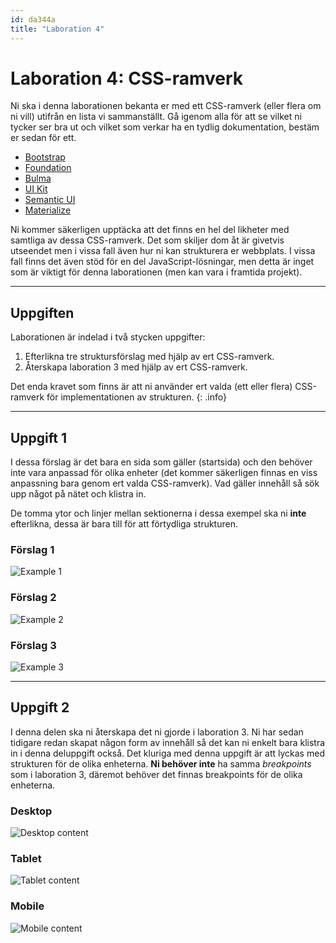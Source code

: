 ```yaml
---
id: da344a
title: "Laboration 4"
---
```


# Laboration 4: CSS-ramverk

Ni ska i denna laborationen bekanta er med ett CSS-ramverk (eller flera om ni vill) utifrån en lista vi sammanställt. Gå igenom alla för att se vilket ni tycker ser bra ut och vilket som verkar ha en tydlig dokumentation, bestäm er sedan för ett.

* [Bootstrap](https://getbootstrap.com)
* [Foundation](https://get.foundation)
* [Bulma](https://bulma.io)
* [UI Kit](https://getuikit.com)
* [Semantic UI](https://semantic-ui.com)
* [Materialize](https://materializecss.com)

Ni kommer säkerligen upptäcka att det finns en hel del likheter med samtliga av dessa CSS-ramverk. Det som skiljer dom åt är givetvis utseendet men i vissa fall även hur ni kan strukturera er webbplats. I vissa fall finns det även stöd för en del JavaScript-lösningar, men detta är inget som är viktigt för denna laborationen (men kan vara i framtida projekt).

---

## Uppgiften

Laborationen är indelad i två stycken uppgifter:

1. Efterlikna tre struktursförslag med hjälp av ert CSS-ramverk.
2. Återskapa laboration 3 med hjälp av ert CSS-ramverk.

Det enda kravet som finns är att ni använder ert valda (ett eller flera) CSS-ramverk för implementationen av strukturen.
{: .info}

---

## Uppgift 1

I dessa förslag är det bara en sida som gäller (startsida) och den behöver inte vara anpassad för olika enheter (det kommer säkerligen finnas en viss anpassning bara genom ert valda CSS-ramverk). Vad gäller innehåll så sök upp något på nätet och klistra in.

De tomma ytor och linjer mellan sektionerna i dessa exempel ska ni **inte** efterlikna, dessa är bara till för att förtydliga strukturen.

### Förslag 1

![Example 1](../images/wireframe_example_1.png)

### Förslag 2

![Example 2](../images/wireframe_example_2.png)

### Förslag 3

![Example 3](../images/wireframe_example_3.png)

---

## Uppgift 2

I denna delen ska ni återskapa det ni gjorde i laboration 3. Ni har sedan tidigare redan skapat någon form av innehåll så det kan ni enkelt bara klistra in i denna deluppgift också. Det kluriga med denna uppgift är att lyckas med strukturen för de olika enheterna. **Ni behöver inte** ha samma *breakpoints* som i laboration 3, däremot behöver det finnas breakpoints för de olika enheterna.

### Desktop

![Desktop content](../images/wireframe_content_3.png)

### Tablet

![Tablet content](../images/wireframe_content_2.png)

### Mobile

![Mobile content](../images/wireframe_content_1.png)
